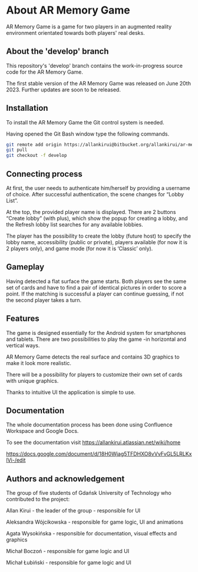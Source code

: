 # About AR Memory Game

AR Memory Game is a game for two players in an augmented reality environment orientated towards both players' real desks.

## About the 'develop' branch
This repository's 'develop' branch contains the work-in-progress source code for the AR Memory Game.

The first stable version of the AR Memory Game was released on June 20th 2023. Further updates are soon to be released.

## Installation

To install the AR Memory Game the Git control system is needed. 

Having opened the Git Bash window type the following commands.

```bash
git remote add origin https://allankirui@bitbucket.org/allankirui/ar-memory-game.git
git pull
git checkout -f develop
```

## Connecting process 
At first, the user needs to authenticate him/herself by providing a username of choice. 
After successful authentication, the scene changes for “Lobby List”.

At the top, the provided player name is displayed. There are 2 buttons “Create lobby” (with plus), which show the popup for creating a lobby, and the Refresh lobby list searches for any available lobbies.

The player has the possibility to create the lobby (future host) to specify the lobby name, accessibility (public or private), players available (for now it is 2 players only), and game mode (for now it is ‘Classic’ only). 

## Gameplay
 
Having detected a flat surface the game starts. Both players see the same set of cards and have to find a pair of identical pictures in order to score a point. If the matching is successful a player can continue guessing, if not the second player takes a turn.
## Features

The game is designed essentially for the Android system for smartphones and tablets. There are two possibilities to play the game -in horizontal and vertical ways.

AR Memory Game detects the real surface and contains 3D graphics to make it look more realistic.

There will be a possibility for players to customize their own set of cards with unique graphics.

Thanks to intuitive UI the application is simple to use. 

## Documentation

The whole documentation process has been done using Confluence Workspace and Google Docs.

To see the documentation visit 
https://allankirui.atlassian.net/wiki/home 

https://docs.google.com/document/d/18H0Wjag5TFDHXO8vVvFvGL5LRLKxlVi-/edit

## Authors and acknowledgement

The group of five students of Gdańsk University of Technology who contributed to the project:

Allan Kirui -  the leader of the group - responsible for UI  

Aleksandra Wójcikowska - responsible for game logic, UI and animations

Agata Wysokińska - responsible for documentation, visual effects and graphics 

Michał Boczoń - responsible for game logic and UI

Michał Łubiński - responsible for game logic and UI


 